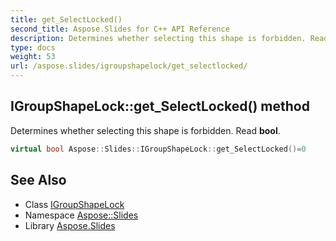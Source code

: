 ```yaml
---
title: get_SelectLocked()
second_title: Aspose.Slides for C++ API Reference
description: Determines whether selecting this shape is forbidden. Read bool.
type: docs
weight: 53
url: /aspose.slides/igroupshapelock/get_selectlocked/
---
```

## IGroupShapeLock::get_SelectLocked() method


Determines whether selecting this shape is forbidden. Read **bool**.

```cpp
virtual bool Aspose::Slides::IGroupShapeLock::get_SelectLocked()=0
```

## See Also

* Class [IGroupShapeLock](../)
* Namespace [Aspose::Slides](../../)
* Library [Aspose.Slides](../../../)